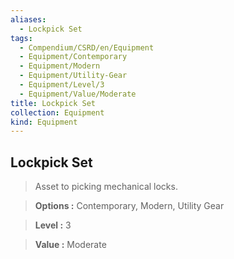 ```yaml
---
aliases:
  - Lockpick Set
tags:
  - Compendium/CSRD/en/Equipment
  - Equipment/Contemporary
  - Equipment/Modern
  - Equipment/Utility-Gear
  - Equipment/Level/3
  - Equipment/Value/Moderate
title: Lockpick Set
collection: Equipment
kind: Equipment
---
```

## Lockpick Set    
    
>Asset to picking mechanical locks.    
> **Options :** Contemporary, Modern, Utility Gear    
> **Level :** 3    
> **Value :** Moderate